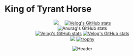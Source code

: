 # King of Tyrant Horse
<!---
dbwpghks56/dbwpghks56 is a ✨ special ✨ repository because its `README.md` (this file) appears on your GitHub profile.
You can click the Preview link to take a look at your changes.
--->
<div align="center">

<a href="https://hits.seeyoufarm.com"><img src="https://hits.seeyoufarm.com/api/count/incr/badge.svg?url=https%3A%2F%2Fgithub.com%2Fdbwpghks56&count_bg=%2379C83D&title_bg=%23555555&icon=&icon_color=%23E7E7E7&title=hits&edge_flat=false"/></a>
&nbsp; &nbsp; 
[![Velog's GitHub stats](https://velog-readme-stats.vercel.app/api/badge?name=JeaHwan)](https://velog.io/@dbwpghks56) <br>
![Anurag's GitHub stats](https://github-readme-stats-git-masterrstaa-rickstaa.vercel.app/api?username=dbwpghks56&show_icons=true&theme=dark)<br>
[![Velog's GitHub stats](https://velog-readme-stats.vercel.app/api/list?name=dbwpghks56)](https://velog.io/@dbwpghks56) 
[![Velog's GitHub stats](https://velog-readme-stats.vercel.app/api?name=dbwpghks56&color=dark)](https://github.com/eungyeole/velog-readme-stats) <br>
![](http://github-profile-summary-cards.vercel.app/api/cards/profile-details?username=dbwpghks56&theme=nord_dark)
[![trophy](https://github-profile-trophy.vercel.app/?username=dbwpghks56&theme=oldie)](https://github.com/ryo-ma/github-profile-trophy)
<!-- [![Ashutosh's github activity graph](https://github-readme-activity-graph.vercel.app/graph?username=dbwpghks56&theme=tokyo-night)](https://github.com/ashutosh00710/github-readme-activity-graph) -->
![Header](https://capsule-render.vercel.app/api?type=waving&color=gradient&customColorList=0,2,2,5,5&height=200&section=footer)<br>
</div>
